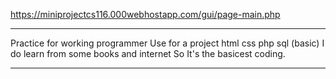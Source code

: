 https://miniprojectcs116.000webhostapp.com/gui/page-main.php
******************************************
Practice for working programmer 
Use for a project html css php sql (basic)
I do learn from some books and internet 
So It's the basicest coding.
******************************************
